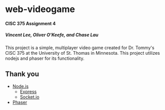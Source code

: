 # web-videogame
#### CISC 375 Assignment 4
##### Vincent Lee, Oliver O'Keefe, and Chase Lau

This project is a simple, multiplayer video game created for Dr. Tommy's CISC 375 at the University of St. Thomas in Minnesota. This project utilizes nodejs and phaser for its functionality.

## Thank you
- [Node.js](https://github.com/nodejs/node)
    - [Express](https://github.com/expressjs/express)
    - [Socket.io](https://github.com/socketio/socket.io/)
- [Phaser](https://github.com/photonstorm/phaser)